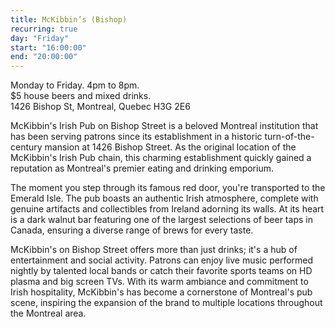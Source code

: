 ```yaml
---
title: McKibbin’s (Bishop)
recurring: true
day: "Friday"
start: "16:00:00"
end: "20:00:00"
---
```


Monday to Friday. 4pm to 8pm.<br>$5 house beers and mixed drinks.<br>1426 Bishop St, Montreal, Quebec H3G 2E6

<!-- more -->

McKibbin's Irish Pub on Bishop Street is a beloved Montreal institution that has been serving patrons since its establishment in a historic turn-of-the-century mansion at 1426 Bishop Street. As the original location of the McKibbin's Irish Pub chain, this charming establishment quickly gained a reputation as Montreal's premier eating and drinking emporium.

The moment you step through its famous red door, you're transported to the Emerald Isle. The pub boasts an authentic Irish atmosphere, complete with genuine artifacts and collectibles from Ireland adorning its walls. At its heart is a dark walnut bar featuring one of the largest selections of beer taps in Canada, ensuring a diverse range of brews for every taste.

McKibbin's on Bishop Street offers more than just drinks; it's a hub of entertainment and social activity. Patrons can enjoy live music performed nightly by talented local bands or catch their favorite sports teams on HD plasma and big screen TVs. With its warm ambiance and commitment to Irish hospitality, McKibbin's has become a cornerstone of Montreal's pub scene, inspiring the expansion of the brand to multiple locations throughout the Montreal area.
